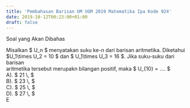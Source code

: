 ```yaml
---
title: 'Pembahasan Barisan UM UGM 2019 Matematika Ipa Kode 924'
date: 2019-10-12T00:23:00+01:00
draft: false
---
```


  
  
  
Soal yang Akan Dibahas  
  
  
  
Misalkan $ U\_n $ menyatakan suku ke-$n$ dari barisan aritmetika. Diketahui  
$U\_1\\times U\_2 = 10 $ dan $ U\_1\\times U\_3 = 16 $. Jika suku-suku dari barisan  
aritmetika tersebut merupakn bilangan positif, maka $ U\_{10} = .... $  
A). $ 21 \\, $  
B). $ 23 \\, $  
C). $ 25 \\, $  
D). $ 27 \\, $  
E